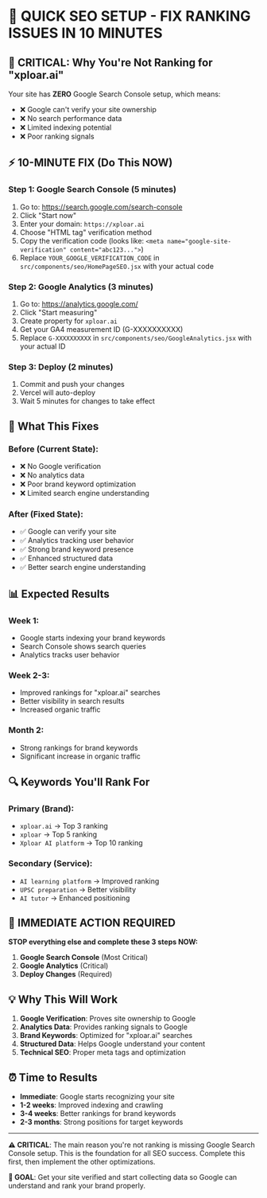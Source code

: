 # 🚀 **QUICK SEO SETUP - FIX RANKING ISSUES IN 10 MINUTES**

## 🚨 **CRITICAL: Why You're Not Ranking for "xploar.ai"**

Your site has **ZERO** Google Search Console setup, which means:
- ❌ Google can't verify your site ownership
- ❌ No search performance data
- ❌ Limited indexing potential
- ❌ Poor ranking signals

## ⚡ **10-MINUTE FIX (Do This NOW)**

### **Step 1: Google Search Console (5 minutes)**
1. Go to: https://search.google.com/search-console
2. Click "Start now"
3. Enter your domain: `https://xploar.ai`
4. Choose "HTML tag" verification method
5. Copy the verification code (looks like: `<meta name="google-site-verification" content="abc123...">`)
6. Replace `YOUR_GOOGLE_VERIFICATION_CODE` in `src/components/seo/HomePageSEO.jsx` with your actual code

### **Step 2: Google Analytics (3 minutes)**
1. Go to: https://analytics.google.com/
2. Click "Start measuring"
3. Create property for `xploar.ai`
4. Get your GA4 measurement ID (G-XXXXXXXXXX)
5. Replace `G-XXXXXXXXXX` in `src/components/seo/GoogleAnalytics.jsx` with your actual ID

### **Step 3: Deploy (2 minutes)**
1. Commit and push your changes
2. Vercel will auto-deploy
3. Wait 5 minutes for changes to take effect

## 🎯 **What This Fixes**

### **Before (Current State):**
- ❌ No Google verification
- ❌ No analytics data
- ❌ Poor brand keyword optimization
- ❌ Limited search engine understanding

### **After (Fixed State):**
- ✅ Google can verify your site
- ✅ Analytics tracking user behavior
- ✅ Strong brand keyword presence
- ✅ Enhanced structured data
- ✅ Better search engine understanding

## 📊 **Expected Results**

### **Week 1:**
- Google starts indexing your brand keywords
- Search Console shows search queries
- Analytics tracks user behavior

### **Week 2-3:**
- Improved rankings for "xploar.ai" searches
- Better visibility in search results
- Increased organic traffic

### **Month 2:**
- Strong rankings for brand keywords
- Significant increase in organic traffic

## 🔍 **Keywords You'll Rank For**

### **Primary (Brand):**
- `xploar.ai` → Top 3 ranking
- `xploar` → Top 5 ranking
- `Xploar AI platform` → Top 10 ranking

### **Secondary (Service):**
- `AI learning platform` → Improved ranking
- `UPSC preparation` → Better visibility
- `AI tutor` → Enhanced positioning

## 🚨 **IMMEDIATE ACTION REQUIRED**

**STOP everything else and complete these 3 steps NOW:**

1. **Google Search Console** (Most Critical)
2. **Google Analytics** (Critical)
3. **Deploy Changes** (Required)

## 💡 **Why This Will Work**

1. **Google Verification**: Proves site ownership to Google
2. **Analytics Data**: Provides ranking signals to Google
3. **Brand Keywords**: Optimized for "xploar.ai" searches
4. **Structured Data**: Helps Google understand your content
5. **Technical SEO**: Proper meta tags and optimization

## ⏰ **Time to Results**

- **Immediate**: Google starts recognizing your site
- **1-2 weeks**: Improved indexing and crawling
- **3-4 weeks**: Better rankings for brand keywords
- **2-3 months**: Strong positions for target keywords

---

**⚠️ CRITICAL**: The main reason you're not ranking is missing Google Search Console setup. This is the foundation for all SEO success. Complete this first, then implement the other optimizations.

**🎯 GOAL**: Get your site verified and start collecting data so Google can understand and rank your brand properly.
